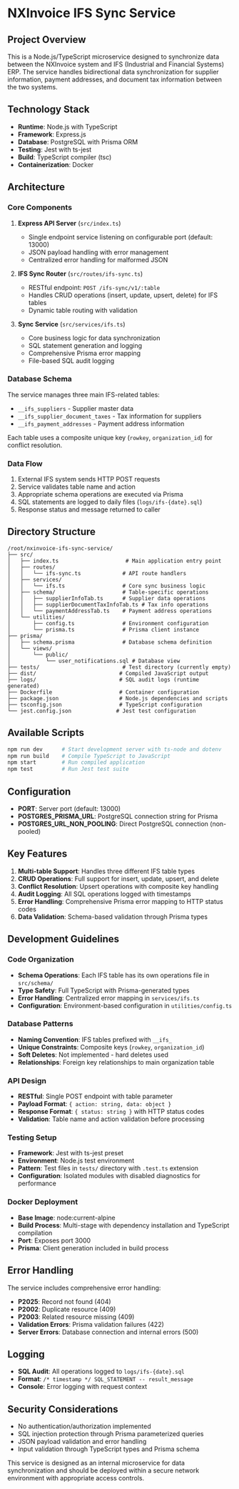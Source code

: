 # NXInvoice IFS Sync Service

## Project Overview
This is a Node.js/TypeScript microservice designed to synchronize data between the NXInvoice system and IFS (Industrial and Financial Systems) ERP. The service handles bidirectional data synchronization for supplier information, payment addresses, and document tax information between the two systems.

## Technology Stack
- **Runtime**: Node.js with TypeScript
- **Framework**: Express.js
- **Database**: PostgreSQL with Prisma ORM
- **Testing**: Jest with ts-jest
- **Build**: TypeScript compiler (tsc)
- **Containerization**: Docker

## Architecture

### Core Components
1. **Express API Server** (`src/index.ts`)
   - Single endpoint service listening on configurable port (default: 13000)
   - JSON payload handling with error management
   - Centralized error handling for malformed JSON

2. **IFS Sync Router** (`src/routes/ifs-sync.ts`)
   - RESTful endpoint: `POST /ifs-sync/v1/:table`
   - Handles CRUD operations (insert, update, upsert, delete) for IFS tables
   - Dynamic table routing with validation

3. **Sync Service** (`src/services/ifs.ts`)
   - Core business logic for data synchronization
   - SQL statement generation and logging
   - Comprehensive Prisma error mapping
   - File-based SQL audit logging

### Database Schema
The service manages three main IFS-related tables:
- `__ifs_suppliers` - Supplier master data
- `__ifs_supplier_document_taxes` - Tax information for suppliers
- `__ifs_payment_addresses` - Payment address information

Each table uses a composite unique key (`rowkey`, `organization_id`) for conflict resolution.

### Data Flow
1. External IFS system sends HTTP POST requests
2. Service validates table name and action
3. Appropriate schema operations are executed via Prisma
4. SQL statements are logged to daily files (`logs/ifs-{date}.sql`)
5. Response status and message returned to caller

## Directory Structure
```
/root/nxinvoice-ifs-sync-service/
├── src/
│   ├── index.ts                     # Main application entry point
│   ├── routes/
│   │   └── ifs-sync.ts             # API route handlers
│   ├── services/
│   │   └── ifs.ts                  # Core sync business logic
│   ├── schema/                     # Table-specific operations
│   │   ├── supplierInfoTab.ts      # Supplier data operations
│   │   ├── supplierDocumentTaxInfoTab.ts # Tax info operations
│   │   └── paymentAddressTab.ts    # Payment address operations
│   └── utilities/
│       ├── config.ts               # Environment configuration
│       └── prisma.ts               # Prisma client instance
├── prisma/
│   ├── schema.prisma               # Database schema definition
│   └── views/
│       └── public/
│           └── user_notifications.sql # Database view
├── tests/                          # Test directory (currently empty)
├── dist/                          # Compiled JavaScript output
├── logs/                          # SQL audit logs (runtime generated)
├── Dockerfile                     # Container configuration
├── package.json                   # Node.js dependencies and scripts
├── tsconfig.json                  # TypeScript configuration
└── jest.config.json              # Jest test configuration
```

## Available Scripts
```bash
npm run dev      # Start development server with ts-node and dotenv
npm run build    # Compile TypeScript to JavaScript
npm start        # Run compiled application
npm test         # Run Jest test suite
```

## Configuration
- **PORT**: Server port (default: 13000)
- **POSTGRES_PRISMA_URL**: PostgreSQL connection string for Prisma
- **POSTGRES_URL_NON_POOLING**: Direct PostgreSQL connection (non-pooled)

## Key Features
1. **Multi-table Support**: Handles three different IFS table types
2. **CRUD Operations**: Full support for insert, update, upsert, and delete
3. **Conflict Resolution**: Upsert operations with composite key handling
4. **Audit Logging**: All SQL operations logged with timestamps
5. **Error Handling**: Comprehensive Prisma error mapping to HTTP status codes
6. **Data Validation**: Schema-based validation through Prisma types

## Development Guidelines

### Code Organization
- **Schema Operations**: Each IFS table has its own operations file in `src/schema/`
- **Type Safety**: Full TypeScript with Prisma-generated types
- **Error Handling**: Centralized error mapping in `services/ifs.ts`
- **Configuration**: Environment-based configuration in `utilities/config.ts`

### Database Patterns
- **Naming Convention**: IFS tables prefixed with `__ifs_`
- **Unique Constraints**: Composite keys (`rowkey`, `organization_id`)
- **Soft Deletes**: Not implemented - hard deletes used
- **Relationships**: Foreign key relationships to main organization table

### API Design
- **RESTful**: Single POST endpoint with table parameter
- **Payload Format**: `{ action: string, data: object }`
- **Response Format**: `{ status: string }` with HTTP status codes
- **Validation**: Table name and action validation before processing

### Testing Setup
- **Framework**: Jest with ts-jest preset
- **Environment**: Node.js test environment
- **Pattern**: Test files in `tests/` directory with `.test.ts` extension
- **Configuration**: Isolated modules with disabled diagnostics for performance

### Docker Deployment
- **Base Image**: node:current-alpine
- **Build Process**: Multi-stage with dependency installation and TypeScript compilation
- **Port**: Exposes port 3000
- **Prisma**: Client generation included in build process

## Error Handling
The service includes comprehensive error handling:
- **P2025**: Record not found (404)
- **P2002**: Duplicate resource (409)
- **P2003**: Related resource missing (409)
- **Validation Errors**: Prisma validation failures (422)
- **Server Errors**: Database connection and internal errors (500)

## Logging
- **SQL Audit**: All operations logged to `logs/ifs-{date}.sql`
- **Format**: `/* timestamp */ SQL_STATEMENT -- result_message`
- **Console**: Error logging with request context

## Security Considerations
- No authentication/authorization implemented
- SQL injection protection through Prisma parameterized queries
- JSON payload validation and error handling
- Input validation through TypeScript types and Prisma schema

This service is designed as an internal microservice for data synchronization and should be deployed within a secure network environment with appropriate access controls.